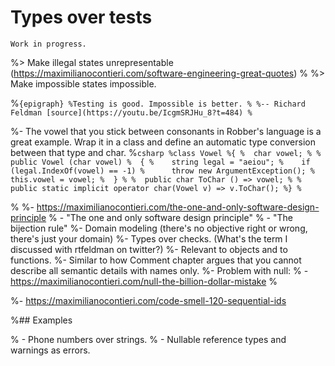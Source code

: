 # Types over tests

```{warning}
Work in progress.
```

%> Make illegal states unrepresentable (https://maximilianocontieri.com/software-engineering-great-quotes)
%
%> Make impossible states impossible.

%```{epigraph}
%Testing is good. Impossible is better.
%
%-- Richard Feldman [source](https://youtu.be/IcgmSRJHu_8?t=484)
%```

%- The vowel that you stick between consonants in Robber's language is a great example. Wrap it in a class and define an automatic type conversion between that type and char.
%```csharp
%class Vowel
%{
%  char vowel;
%
%  public Vowel (char vowel)
%  {
%    string legal = "aeiou";
%    if (legal.IndexOf(vowel) == -1)
%      throw new ArgumentException();
%    this.vowel = vowel;
%  }
%
%  public char ToChar () => vowel;
%
%  public static implicit operator char(Vowel v) => v.ToChar();
%}
%```

%
%- https://maximilianocontieri.com/the-one-and-only-software-design-principle
%  - "The one and only software design principle"
%  - "The bijection rule"
%-  Domain modeling (there's no objective right or wrong, there's just your domain)
%- Types over checks. (What's the term I discussed with rtfeldman on twitter?)
%- Relevant to objects and to functions.
%- Similar to how Comment chapter argues that you cannot describe all semantic details with names only.
%- Problem with null:
%  - https://maximilianocontieri.com/null-the-billion-dollar-mistake
%

%- https://maximilianocontieri.com/code-smell-120-sequential-ids

%## Examples

% - Phone numbers over strings.
% - Nullable reference types and warnings as errors.
